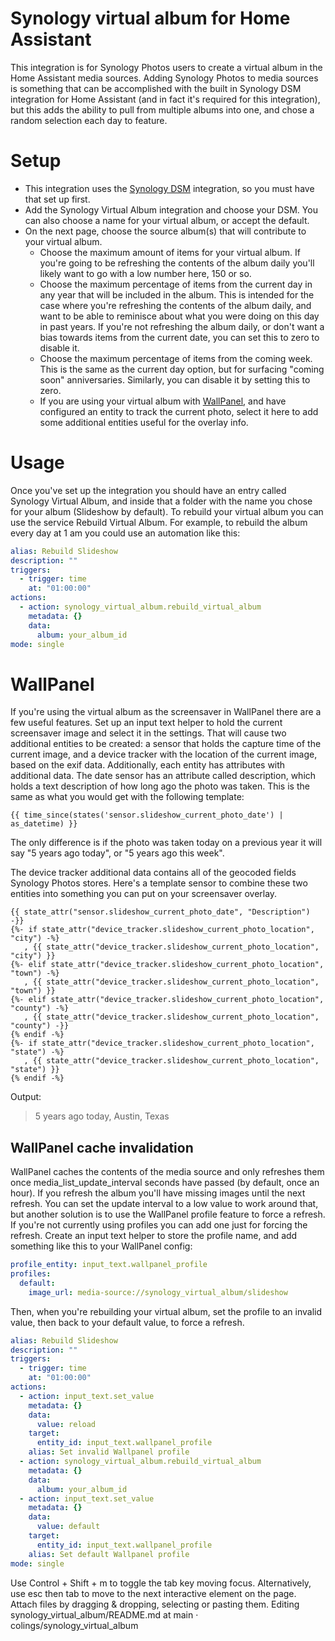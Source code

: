 # Synology virtual album for Home Assistant
This integration is for Synology Photos users to create a virtual album in the Home Assistant media sources. Adding Synology Photos to media sources is something that can be accomplished with the built in Synology DSM integration for Home Assistant (and in fact it's required for this integration), but this adds the ability to pull from multiple albums into one, and chose a random selection each day to feature.

# Setup
- This integration uses the [Synology DSM](https://my.home-assistant.io/redirect/config_flow_start?domain=synology_dsm) integration, so you must have that set up first.
- Add the Synology Virtual Album integration and choose your DSM. You can also choose a name for your virtual album, or accept the default.
- On the next page, choose the source album(s) that will contribute to your virtual album.
  - Choose the maximum amount of items for your virtual album. If you're going to be refreshing the contents of the album daily you'll likely want to go with a low number here, 150 or so.
  - Choose the maximum percentage of items from the current day in any year that will be included in the album. This is intended for the case where you're refreshing the contents of the album daily, and want to be able to reminisce about what you were doing on this day in past years. If you're not refreshing the album daily, or don't want a bias towards items from the current date, you can set this to zero to disable it.
  - Choose the maximum percentage of items from the coming week. This is the same as the current day option, but for surfacing "coming soon" anniversaries. Similarly, you can disable it by setting this to zero.
  - If you are using your virtual album with [WallPanel](https://github.com/j-a-n/lovelace-wallpanel), and have configured an entity to track the current photo, select it here to add some additional entities useful for the overlay info.

# Usage
Once you've set up the integration you should have an entry called Synology Virtual Album, and inside that a folder with the name you chose for your album (Slideshow by default). To rebuild your virtual album you can use the service Rebuild Virtual Album. For example, to rebuild the album every day at 1 am you could use an automation like this:
```yaml
alias: Rebuild Slideshow
description: ""
triggers:
  - trigger: time
    at: "01:00:00"
actions:
  - action: synology_virtual_album.rebuild_virtual_album
    metadata: {}
    data:
      album: your_album_id
mode: single
```

# WallPanel
If you're using the virtual album as the screensaver in WallPanel there are a few useful features. Set up an input text helper to hold the current screensaver image and select it in the settings. That will cause two additional entities to be created: a sensor that holds the capture time of the current image, and a device tracker with the location of the current image, based on the exif data. Additionally, each entity has attributes with additional data. The date sensor has an attribute called description, which holds a text description of how long ago the photo was taken. This is the same as what you would get with the following template:
```
{{ time_since(states('sensor.slideshow_current_photo_date') | as_datetime) }}
```
The only difference is if the photo was taken today on a previous year it will say "5 years ago today", or "5 years ago this week".

The device tracker additional data contains all of the geocoded fields Synology Photos stores. Here's a template sensor to combine these two entities into something you can put on your screensaver overlay.
```jinja
{{ state_attr("sensor.slideshow_current_photo_date", "Description") -}}
{%- if state_attr("device_tracker.slideshow_current_photo_location", "city") -%}
   , {{ state_attr("device_tracker.slideshow_current_photo_location", "city") }}
{%- elif state_attr("device_tracker.slideshow_current_photo_location", "town") -%}
   , {{ state_attr("device_tracker.slideshow_current_photo_location", "town") }}
{%- elif state_attr("device_tracker.slideshow_current_photo_location", "county") -%}
   , {{ state_attr("device_tracker.slideshow_current_photo_location", "county") -}}
{% endif -%}
{%- if state_attr("device_tracker.slideshow_current_photo_location", "state") -%}
   , {{ state_attr("device_tracker.slideshow_current_photo_location", "state") }}
{% endif -%}
```
Output:
> 5 years ago today, Austin, Texas

## WallPanel cache invalidation
WallPanel caches the contents of the media source and only refreshes them once media_list_update_interval seconds have passed (by default, once an hour). If you refresh the album you'll have missing images until the next refresh. You can set the update interval to a low value to work around that, but another solution is to use the WallPanel profile feature to force a refresh. If you're not currently using profiles you can add one just for forcing the refresh. Create an input text helper to store the profile name, and add something like this to your WallPanel config:
```yaml
profile_entity: input_text.wallpanel_profile
profiles:
  default:
    image_url: media-source://synology_virtual_album/slideshow
```
Then, when you're rebuilding your virtual album, set the profile to an invalid value, then back to your default value, to force a refresh.
```yaml
alias: Rebuild Slideshow
description: ""
triggers:
  - trigger: time
    at: "01:00:00"
actions:
  - action: input_text.set_value
    metadata: {}
    data:
      value: reload
    target:
      entity_id: input_text.wallpanel_profile
    alias: Set invalid Wallpanel profile
  - action: synology_virtual_album.rebuild_virtual_album
    metadata: {}
    data:
      album: your_album_id
  - action: input_text.set_value
    metadata: {}
    data:
      value: default
    target:
      entity_id: input_text.wallpanel_profile
    alias: Set default Wallpanel profile
mode: single
```
Use Control + Shift + m to toggle the tab key moving focus. Alternatively, use esc then tab to move to the next interactive element on the page.
Attach files by dragging & dropping, selecting or pasting them.
Editing synology_virtual_album/README.md at main · colings/synology_virtual_album
